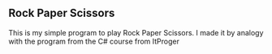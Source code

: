 ﻿## Rock Paper Scissors

This is my simple program to play Rock Paper Scissors. I made it by analogy with the program from the C# course from ItProger